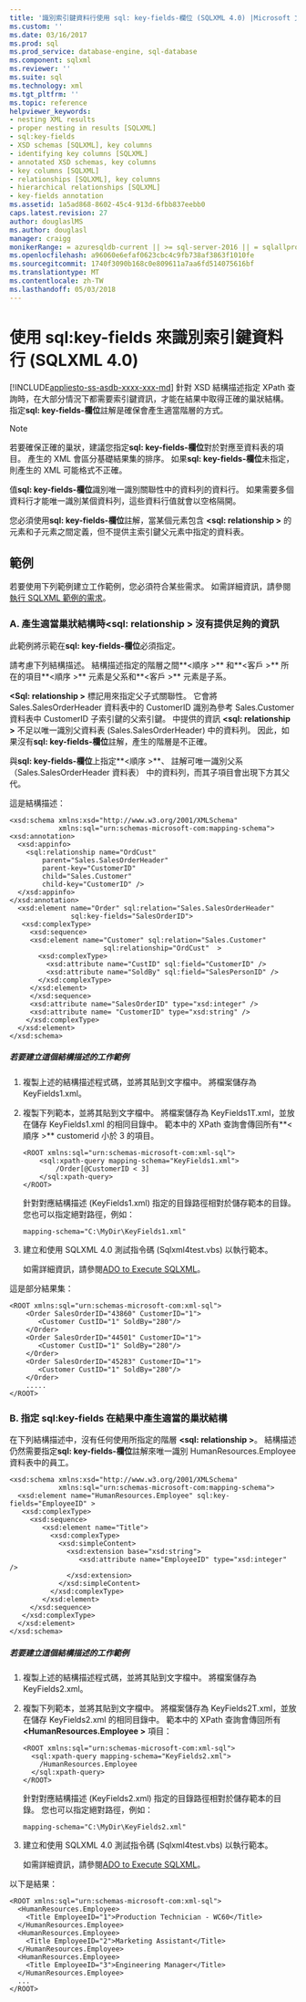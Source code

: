 ```yaml
---
title: '識別索引鍵資料行使用 sql: key-fields-欄位 (SQLXML 4.0) |Microsoft 文件'
ms.custom: ''
ms.date: 03/16/2017
ms.prod: sql
ms.prod_service: database-engine, sql-database
ms.component: sqlxml
ms.reviewer: ''
ms.suite: sql
ms.technology: xml
ms.tgt_pltfrm: ''
ms.topic: reference
helpviewer_keywords:
- nesting XML results
- proper nesting in results [SQLXML]
- sql:key-fields
- XSD schemas [SQLXML], key columns
- identifying key columns [SQLXML]
- annotated XSD schemas, key columns
- key columns [SQLXML]
- relationships [SQLXML], key columns
- hierarchical relationships [SQLXML]
- key-fields annotation
ms.assetid: 1a5ad868-8602-45c4-913d-6fbb837eebb0
caps.latest.revision: 27
author: douglaslMS
ms.author: douglasl
manager: craigg
monikerRange: = azuresqldb-current || >= sql-server-2016 || = sqlallproducts-allversions
ms.openlocfilehash: a96060e6efaf0623cbc4c9fb738af3863f1010fe
ms.sourcegitcommit: 1740f3090b168c0e809611a7aa6fd514075616bf
ms.translationtype: MT
ms.contentlocale: zh-TW
ms.lasthandoff: 05/03/2018
---
```

# <a name="identifying-key-columns-using-sqlkey-fields-sqlxml-40"></a>使用 sql:key-fields 來識別索引鍵資料行 (SQLXML 4.0)
[!INCLUDE[appliesto-ss-asdb-xxxx-xxx-md](../../includes/appliesto-ss-asdb-xxxx-xxx-md.md)]
  針對 XSD 結構描述指定 XPath 查詢時，在大部分情況下都需要索引鍵資訊，才能在結果中取得正確的巢狀結構。 指定**sql: key-fields-欄位**註解是確保會產生適當階層的方式。  
  
> [!NOTE]  
>  若要確保正確的巢狀，建議您指定**sql: key-fields-欄位**對於對應至資料表的項目。 產生的 XML 會區分基礎結果集的排序。 如果**sql: key-fields-欄位**未指定，則產生的 XML 可能格式不正確。  
  
 值**sql: key-fields-欄位**識別唯一識別關聯性中的資料列的資料行。 如果需要多個資料行才能唯一識別某個資料列，這些資料行值就會以空格隔開。  
  
 您必須使用**sql: key-fields-欄位**註解，當某個元素包含 **\<sql: relationship >** 的元素和子元素之間定義，但不提供主索引鍵父元素中指定的資料表。  
  
## <a name="examples"></a>範例  
 若要使用下列範例建立工作範例，您必須符合某些需求。 如需詳細資訊，請參閱[執行 SQLXML 範例的需求](../../relational-databases/sqlxml/requirements-for-running-sqlxml-examples.md)。  
  
### <a name="a-producing-the-appropriate-nesting-when-sqlrelationship-does-not-provide-sufficient-information"></a>A. 產生適當巢狀結構時\<sql: relationship > 沒有提供足夠的資訊  
 此範例將示範在**sql: key-fields-欄位**必須指定。  
  
 請考慮下列結構描述。 結構描述指定的階層之間**\<順序 >** 和**\<客戶 >** 所在的項目**\<順序 >** 元素是父系和**\<客戶 >** 元素是子系。  
  
 **\<Sql: relationship >** 標記用來指定父子式關聯性。 它會將 Sales.SalesOrderHeader 資料表中的 CustomerID 識別為參考 Sales.Customer 資料表中 CustomerID 子索引鍵的父索引鍵。 中提供的資訊 **\<sql: relationship >** 不足以唯一識別父資料表 (Sales.SalesOrderHeader) 中的資料列。 因此，如果沒有**sql: key-fields-欄位**註解，產生的階層是不正確。  
  
 與**sql: key-fields-欄位**上指定**\<順序 >**、 註解可唯一識別父系 （Sales.SalesOrderHeader 資料表） 中的資料列，而其子項目會出現下方其父代。  
  
 這是結構描述：  
  
```  
<xsd:schema xmlns:xsd="http://www.w3.org/2001/XMLSchema"  
            xmlns:sql="urn:schemas-microsoft-com:mapping-schema">  
<xsd:annotation>  
  <xsd:appinfo>  
    <sql:relationship name="OrdCust"  
        parent="Sales.SalesOrderHeader"  
        parent-key="CustomerID"  
        child="Sales.Customer"  
        child-key="CustomerID" />  
  </xsd:appinfo>  
</xsd:annotation>  
  <xsd:element name="Order" sql:relation="Sales.SalesOrderHeader"   
               sql:key-fields="SalesOrderID">  
   <xsd:complexType>  
     <xsd:sequence>  
     <xsd:element name="Customer" sql:relation="Sales.Customer"   
                       sql:relationship="OrdCust"  >  
       <xsd:complexType>  
         <xsd:attribute name="CustID" sql:field="CustomerID" />  
         <xsd:attribute name="SoldBy" sql:field="SalesPersonID" />  
       </xsd:complexType>  
     </xsd:element>  
     </xsd:sequence>  
     <xsd:attribute name="SalesOrderID" type="xsd:integer" />  
     <xsd:attribute name= "CustomerID" type="xsd:string" />  
    </xsd:complexType>  
  </xsd:element>  
</xsd:schema>  
```  
  
##### <a name="to-create-a-working-sample-of-this-schema"></a>若要建立這個結構描述的工作範例  
  
1.  複製上述的結構描述程式碼，並將其貼到文字檔中。 將檔案儲存為 KeyFields1.xml。  
  
2.  複製下列範本，並將其貼到文字檔中。 將檔案儲存為 KeyFields1T.xml，並放在儲存 KeyFields1.xml 的相同目錄中。 範本中的 XPath 查詢會傳回所有**\<順序 >** customerid 小於 3 的項目。  
  
    ```  
    <ROOT xmlns:sql="urn:schemas-microsoft-com:xml-sql">  
        <sql:xpath-query mapping-schema="KeyFields1.xml">  
            /Order[@CustomerID < 3]  
        </sql:xpath-query>  
    </ROOT>  
    ```  
  
     針對對應結構描述 (KeyFields1.xml) 指定的目錄路徑相對於儲存範本的目錄。 您也可以指定絕對路徑，例如：  
  
    ```  
    mapping-schema="C:\MyDir\KeyFields1.xml"  
    ```  
  
3.  建立和使用 SQLXML 4.0 測試指令碼 (Sqlxml4test.vbs) 以執行範本。  
  
     如需詳細資訊，請參閱[ADO to Execute SQLXML](../../relational-databases/sqlxml/using-ado-to-execute-sqlxml-4-0-queries.md)。  
  
 這是部分結果集：  
  
```  
<ROOT xmlns:sql="urn:schemas-microsoft-com:xml-sql">  
    <Order SalesOrderID="43860" CustomerID="1">  
       <Customer CustID="1" SoldBy="280"/>  
    </Order>  
    <Order SalesOrderID="44501" CustomerID="1">  
       <Customer CustID="1" SoldBy="280"/>  
    </Order>  
    <Order SalesOrderID="45283" CustomerID="1">  
       <Customer CustID="1" SoldBy="280"/>  
    </Order>  
    .....  
</ROOT>  
```  
  
### <a name="b-specifying-sqlkey-fields-to-produce-proper-nesting-in-the-result"></a>B. 指定 sql:key-fields 在結果中產生適當的巢狀結構  
 在下列結構描述中，沒有任何使用所指定的階層 **\<sql: relationship >**。 結構描述仍然需要指定**sql: key-fields-欄位**註解來唯一識別 HumanResources.Employee 資料表中的員工。  
  
```  
<xsd:schema xmlns:xsd="http://www.w3.org/2001/XMLSchema"  
            xmlns:sql="urn:schemas-microsoft-com:mapping-schema">  
  <xsd:element name="HumanResources.Employee" sql:key-fields="EmployeeID" >  
   <xsd:complexType>  
     <xsd:sequence>  
        <xsd:element name="Title">  
          <xsd:complexType>  
            <xsd:simpleContent>  
              <xsd:extension base="xsd:string">  
                 <xsd:attribute name="EmployeeID" type="xsd:integer" />  
              </xsd:extension>  
            </xsd:simpleContent>  
          </xsd:complexType>  
        </xsd:element>  
     </xsd:sequence>  
   </xsd:complexType>  
  </xsd:element>  
</xsd:schema>  
```  
  
##### <a name="to-create-a-working-sample-of-this-schema"></a>若要建立這個結構描述的工作範例  
  
1.  複製上述的結構描述程式碼，並將其貼到文字檔中。 將檔案儲存為 KeyFields2.xml。  
  
2.  複製下列範本，並將其貼到文字檔中。 將檔案儲存為 KeyFields2T.xml，並放在儲存 KeyFields2.xml 的相同目錄中。 範本中的 XPath 查詢會傳回所有 **\<HumanResources.Employee >** 項目：  
  
    ```  
    <ROOT xmlns:sql="urn:schemas-microsoft-com:xml-sql">  
      <sql:xpath-query mapping-schema="KeyFields2.xml">  
        /HumanResources.Employee  
      </sql:xpath-query>  
    </ROOT>  
    ```  
  
     針對對應結構描述 (KeyFields2.xml) 指定的目錄路徑相對於儲存範本的目錄。 您也可以指定絕對路徑，例如：  
  
    ```  
    mapping-schema="C:\MyDir\KeyFields2.xml"  
    ```  
  
3.  建立和使用 SQLXML 4.0 測試指令碼 (Sqlxml4test.vbs) 以執行範本。  
  
     如需詳細資訊，請參閱[ADO to Execute SQLXML](../../relational-databases/sqlxml/using-ado-to-execute-sqlxml-4-0-queries.md)。  
  
 以下是結果：  
  
```  
<ROOT xmlns:sql="urn:schemas-microsoft-com:xml-sql">  
  <HumanResources.Employee>  
    <Title EmployeeID="1">Production Technician - WC60</Title>   
  </HumanResources.Employee>  
  <HumanResources.Employee>  
    <Title EmployeeID="2">Marketing Assistant</Title>   
  </HumanResources.Employee>  
  <HumanResources.Employee>  
    <Title EmployeeID="3">Engineering Manager</Title>   
  </HumanResources.Employee>  
  ...  
</ROOT>  
```  
  
  
